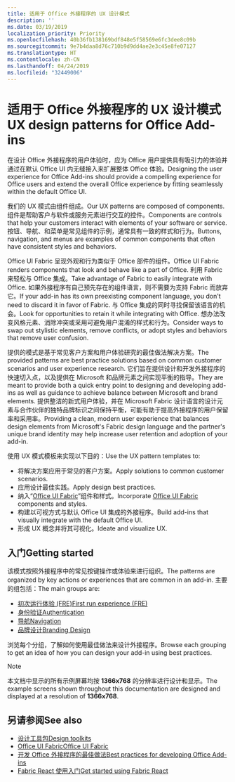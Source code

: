 ```yaml
---
title: 适用于 Office 外接程序的 UX 设计模式
description: ''
ms.date: 03/19/2019
localization_priority: Priority
ms.openlocfilehash: 40b36fb138169bdf848e5f58569e6fc3dee8c09b
ms.sourcegitcommit: 9e7b4daa8d76c710b9d9dd4ae2e3c45e8fe07127
ms.translationtype: HT
ms.contentlocale: zh-CN
ms.lasthandoff: 04/24/2019
ms.locfileid: "32449006"
---
```

# <a name="ux-design-patterns-for-office-add-ins"></a><span data-ttu-id="fcc37-102">适用于 Office 外接程序的 UX 设计模式</span><span class="sxs-lookup"><span data-stu-id="fcc37-102">UX design patterns for Office Add-ins</span></span>

<span data-ttu-id="fcc37-103">在设计 Office 外接程序的用户体验时，应为 Office 用户提供具有吸引力的体验并通过在默认 Office UI 内无缝接入来扩展整体 Office 体验。</span><span class="sxs-lookup"><span data-stu-id="fcc37-103">Designing the user experience for Office Add-ins should provide a compelling experience for Office users and extend the overall Office experience by fitting seamlessly within the default Office UI.</span></span>  

<span data-ttu-id="fcc37-104">我们的 UX 模式由组件组成。</span><span class="sxs-lookup"><span data-stu-id="fcc37-104">Our UX patterns are composed of components.</span></span> <span data-ttu-id="fcc37-105">组件是帮助客户与软件或服务元素进行交互的控件。</span><span class="sxs-lookup"><span data-stu-id="fcc37-105">Components are controls that help your customers interact with elements of your software or service.</span></span> <span data-ttu-id="fcc37-106">按钮、导航、和菜单是常见组件的示例，通常具有一致的样式和行为。</span><span class="sxs-lookup"><span data-stu-id="fcc37-106">Buttons, navigation, and menus are examples of common components that often have consistent styles and behaviors.</span></span>

<span data-ttu-id="fcc37-107">Office UI Fabric 呈现外观和行为类似于 Office 部件的组件。</span><span class="sxs-lookup"><span data-stu-id="fcc37-107">Office UI Fabric renders components that look and behave like a part of Office.</span></span> <span data-ttu-id="fcc37-108">利用 Fabric 来轻松与 Office 集成。</span><span class="sxs-lookup"><span data-stu-id="fcc37-108">Take advantage of Fabric to easily integrate with Office.</span></span> <span data-ttu-id="fcc37-109">如果外接程序有自己预先存在的组件语言，则不需要为支持 Fabric 而放弃它。</span><span class="sxs-lookup"><span data-stu-id="fcc37-109">If your add-in has its own preexisting component language, you don't need to discard it in favor of Fabric.</span></span> <span data-ttu-id="fcc37-110">与 Office 集成的同时寻找保留该语言的机会。</span><span class="sxs-lookup"><span data-stu-id="fcc37-110">Look for opportunities to retain it while integrating with Office.</span></span> <span data-ttu-id="fcc37-111">想办法改变风格元素、消除冲突或采用可避免用户混淆的样式和行为。</span><span class="sxs-lookup"><span data-stu-id="fcc37-111">Consider ways to swap out stylistic elements, remove conflicts, or adopt styles and behaviors that remove user confusion.</span></span>

<span data-ttu-id="fcc37-112">提供的模式是基于常见客户方案和用户体验研究的最佳做法解决方案。</span><span class="sxs-lookup"><span data-stu-id="fcc37-112">The provided patterns are best practice solutions based on common customer scenarios and user experience research.</span></span> <span data-ttu-id="fcc37-113">它们旨在提供设计和开发外接程序的快速切入点，以及提供在 Microsoft 和品牌元素之间实现平衡的指导。</span><span class="sxs-lookup"><span data-stu-id="fcc37-113">They are meant to provide both a quick entry point to designing and developing add-ins as well as guidance to achieve balance between Microsoft and brand elements.</span></span> <span data-ttu-id="fcc37-114">提供整洁的新式用户体验，并在 Microsoft Fabric 设计语言的设计元素与合作伙伴的独特品牌标识之间保持平衡，可能有助于提高外接程序的用户保留率和采用率。</span><span class="sxs-lookup"><span data-stu-id="fcc37-114">Providing a clean, modern user experience that balances design elements from Microsoft's Fabric design language and the partner's unique brand identity may help increase user retention and adoption of your add-in.</span></span>

<span data-ttu-id="fcc37-115">使用 UX 模式模板来实现以下目的：</span><span class="sxs-lookup"><span data-stu-id="fcc37-115">Use the UX pattern templates to:</span></span>

* <span data-ttu-id="fcc37-116">将解决方案应用于常见的客户方案。</span><span class="sxs-lookup"><span data-stu-id="fcc37-116">Apply solutions to common customer scenarios.</span></span>
* <span data-ttu-id="fcc37-117">应用设计最佳实践。</span><span class="sxs-lookup"><span data-stu-id="fcc37-117">Apply design best practices.</span></span>
* <span data-ttu-id="fcc37-118">纳入“[Office UI Fabric](https://developer.microsoft.com/fabric#/get-started)”组件和样式。</span><span class="sxs-lookup"><span data-stu-id="fcc37-118">Incorporate [Office UI Fabric](https://developer.microsoft.com/fabric#/get-started) components and styles.</span></span>
* <span data-ttu-id="fcc37-119">构建以可视方式与默认 Office UI 集成的外接程序。</span><span class="sxs-lookup"><span data-stu-id="fcc37-119">Build add-ins that visually integrate with the default Office UI.</span></span>
* <span data-ttu-id="fcc37-120">形成 UX 概念并将其可视化。</span><span class="sxs-lookup"><span data-stu-id="fcc37-120">Ideate and visualize UX.</span></span>

## <a name="getting-started"></a><span data-ttu-id="fcc37-121">入门</span><span class="sxs-lookup"><span data-stu-id="fcc37-121">Getting started</span></span>

<span data-ttu-id="fcc37-122">该模式按照外接程序中的常见按键操作或体验来进行组织。</span><span class="sxs-lookup"><span data-stu-id="fcc37-122">The patterns are organized by key actions or experiences that are common in an add-in.</span></span> <span data-ttu-id="fcc37-123">主要的组包括：</span><span class="sxs-lookup"><span data-stu-id="fcc37-123">The main groups are:</span></span>

* [<span data-ttu-id="fcc37-124">初次运行体验 (FRE)</span><span class="sxs-lookup"><span data-stu-id="fcc37-124">First run experience (FRE)</span></span>](../design/first-run-experience-patterns.md)
* [<span data-ttu-id="fcc37-125">身份验证</span><span class="sxs-lookup"><span data-stu-id="fcc37-125">Authentication</span></span>](../design/authentication-patterns.md)
* [<span data-ttu-id="fcc37-126">导航</span><span class="sxs-lookup"><span data-stu-id="fcc37-126">Navigation</span></span>](../design/navigation-patterns.md)
* [<span data-ttu-id="fcc37-127">品牌设计</span><span class="sxs-lookup"><span data-stu-id="fcc37-127">Branding Design</span></span>](../design/branding-patterns.md)

<span data-ttu-id="fcc37-128">浏览每个分组，了解如何使用最佳做法来设计外接程序。</span><span class="sxs-lookup"><span data-stu-id="fcc37-128">Browse each grouping to get an idea of how you can design your add-in using best practices.</span></span>

> [!NOTE]
> <span data-ttu-id="fcc37-129">本文档中显示的所有示例屏幕均按 **1366x768** 的分辨率进行设计和显示。</span><span class="sxs-lookup"><span data-stu-id="fcc37-129">The example screens shown throughout this documentation are designed and displayed at a resolution of **1366x768**.</span></span>

## <a name="see-also"></a><span data-ttu-id="fcc37-130">另请参阅</span><span class="sxs-lookup"><span data-stu-id="fcc37-130">See also</span></span>

* [<span data-ttu-id="fcc37-131">设计工具包</span><span class="sxs-lookup"><span data-stu-id="fcc37-131">Design toolkits</span></span>](design-toolkits.md)
* [<span data-ttu-id="fcc37-132">Office UI Fabric</span><span class="sxs-lookup"><span data-stu-id="fcc37-132">Office UI Fabric</span></span>](https://developer.microsoft.com/fabric)
* [<span data-ttu-id="fcc37-133">开发 Office 外接程序的最佳做法</span><span class="sxs-lookup"><span data-stu-id="fcc37-133">Best practices for developing Office Add-ins</span></span>](/office/dev/add-ins/concepts/add-in-development-best-practices)
* [<span data-ttu-id="fcc37-134">Fabric React 使用入门</span><span class="sxs-lookup"><span data-stu-id="fcc37-134">Get started using Fabric React</span></span>](/office/dev/add-ins/design/using-office-ui-fabric-react)
